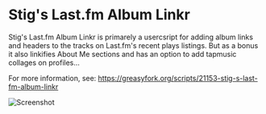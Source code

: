 # Stig's Last.fm Album Linkr
Stig's Last.fm Album Linkr is primarely a usercsript for adding album links and headers to the tracks on Last.fm's recent plays listings.
But as a bonus it also linkifies About Me sections and has an option to add tapmusic collages on profiles...

For more information, see: https://greasyfork.org/scripts/21153-stig-s-last-fm-album-linkr

![Screenshot](https://greasyfork.org/system/screenshots/screenshots/000/005/727/original/lastfmalbumlinkrfeatures-900x798.png)
